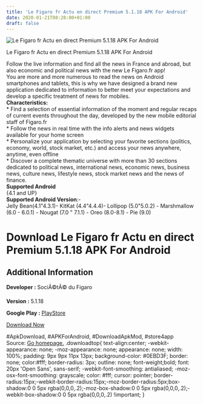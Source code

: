 ```yaml
---
title: 'Le Figaro fr Actu en direct Premium 5.1.18 APK For Android'
date: 2020-01-21T08:28:00+01:00
draft: false
---
```


![Le Figaro fr Actu en direct Premium 5.1.18 APK For Android](https://i2.wp.com/apkhome.net/wp-content/uploads/2020/01/Le-Figaro-fr-Actu-en-direct-Premium-5.1.18.png "Le Figaro fr Actu en direct Premium 5.1.18 APK For Android")

  

Le Figaro fr Actu en direct Premium 5.1.18 APK For Android

Follow the live information and find all the news in France and abroad, but also economic and political news with the new Le Figaro.fr app!  
You are more and more numerous to read the news on Android smartphones and tablets, this is why we have designed a brand new application dedicated to information to better meet your expectations and develop a specific treatment of news for mobiles.  
**Characteristics:**  
\* Find a selection of essential information of the moment and regular recaps of current events throughout the day, developed by the new mobile editorial staff of Figaro.fr  
\* Follow the news in real time with the info alerts and news widgets available for your home screen  
\* Personalize your application by selecting your favorite sections (politics, economy, world, stock market, etc.) and access your news anywhere, anytime, even offline  
\* Discover a complete thematic universe with more than 30 sections dedicated to political news, international news, economic news, business news, culture news, lifestyle news, stock market news and the news of finance.  
**Supported Android**  
{4.1 and UP}  
**Supported Android Version**:-  
Jelly Bean(4.1"4.3.1)- KitKat (4.4"4.4.4)- Lollipop (5.0"5.0.2) - Marshmallow (6.0 - 6.0.1) - Nougat (7.0 " 7.1.1) - Oreo (8.0-8.1) - Pie (9.0)

Download Le Figaro fr Actu en direct Premium 5.1.18 APK For Android
===================================================================

Additional Information
----------------------

**Developer :** SociÃ©tÃ© du Figaro

**Version :** 5.1.18

**Google Play :** [PlayStore](https://play.google.com/store/apps/details?id=fr.playsoft.lefigarov3)

  

[Download Now](https://store4app.co/post/le-figaro-fr-actu-en-direct-premium-5-1-18-apk-for-android_1579591197)

  
#ApkDownload, #APKForAndroid, #DownloadApkMod, #store4app  
Source: [Go homepage.](https://store4app.co/post/le-figaro-fr-actu-en-direct-premium-5-1-18-apk-for-android_1579591197) .downloadtop{ text-align:center; -webkit-appearance: none; -moz-appearance: none; appearance: none; width: 100%; padding: 9px 9px 11px 13px; background-color: #0EBD3F; border: none; color:#fff; border-radius: 3px; outline: none; font-weight;bold; font: 20px 'Open Sans', sans-serif; -webkit-font-smoothing: antialiased; -moz-osx-font-smoothing: grayscale; color: #fff; cursor: pointer; border-radius:15px;-webkit-border-radius:15px;-moz-border-radius:5px;box-shadow:0 0 5px rgba(0,0,0,.2);-moz-box-shadow:0 0 5px rgba(0,0,0,.2);-webkit-box-shadow:0 0 5px rgba(0,0,0,.2) !important; }
